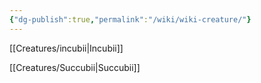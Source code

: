 ```yaml
---
{"dg-publish":true,"permalink":"/wiki/wiki-creature/"}
---
```


 [[Creatures/incubii\|Incubii]]
 
 [[Creatures/Succubii\|Succubii]]
 




